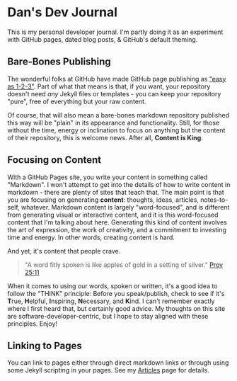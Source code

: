 # Dan's Dev Journal

This is my personal developer journal. I'm partly doing it as an experiment with GitHub pages, dated blog posts, & GitHub's default theming.

## Bare-Bones Publishing

The wonderful folks at GitHub have made GitHub page publishing as ["easy as 1-2-3"](https://github.blog/2016-12-09-publishing-with-github-pages-now-as-easy-as-1-2-3/). Part of what that means is that, if you want, your repository doesn't need *any* Jekyll files or templates - you can keep your repository "pure", free of everything but your raw content.

Of course, that will also mean a bare-bones markdown repository published this way will be "plain" in its appearance and functionality. Still, for those without the time, energy or inclination to focus on anything but the content of their repository, this is welcome news. After all, **Content is King**.

## Focusing on Content

With a GitHub Pages site, you write your content in something called "Markdown". I won't attempt to get into the details of how to write content in markdown - there are plenty of sites that teach that. The main point is that you are focusing on generating **content**: thoughts, ideas, articles, notes-to-self, whatever. Markdown content is largely "word-focused", and is different from generating visual or interactive content, and it is this word-focused content that I'm talking about here. Generating this kind of content involves the art of expression, the work of creativity, and a commitment to investing time and energy. In other words, creating content is hard.

And yet, it's content that people crave.

> "A word fitly spoken is like apples of gold in a setting of silver." [Prov 25:11](https://my.bible.com/bible/59/PRO.25.11.esv)

When it comes to using our words, spoken or written, it's a good idea to follow the "THINK" principle: Before you speak/publish, check to see if it's **T**rue, **H**elpful, **I**nspiring, **N**ecessary, and **K**ind. I can't remember exactly where I first heard that, but certainly good advice. My thoughts on this site are software-developer-centric, but I hope to stay aligned with these principles. Enjoy!

## Linking to Pages

You can link to pages either through direct markdown links or through using some Jekyll scripting in your pages. See my [Articles](Articles.md) page for details.
